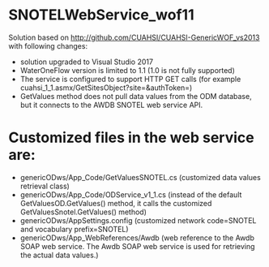 SNOTELWebService_wof11
========================

Solution based on http://github.com/CUAHSI/CUAHSI-GenericWOF_vs2013 with following changes:

* solution upgraded to Visual Studio 2017
* WaterOneFlow version is limited to 1.1 (1.0 is not fully supported)
* The service is configured to support HTTP GET calls (for example cuahsi_1_1.asmx/GetSitesObject?site=&authToken=)
* GetValues method does not pull data values from the ODM database, but it connects to the AWDB SNOTEL web service API.

Customized files in the web service are:
========================================
* genericODws/App_Code/GetValuesSNOTEL.cs (customized data values retrieval class)
* genericODws/App_Code/ODService_v1_1.cs (instead of the default GetValuesOD.GetValues() method, it calls the customized GetValuesSnotel.GetValues() method)
* genericODws/AppSettings.config (customized network code=SNOTEL and vocabulary prefix=SNOTEL)
* genericODws/App_WebReferences/Awdb (web reference to the Awdb SOAP web service. The Awdb SOAP web service is used for retrieving the actual data values.)
